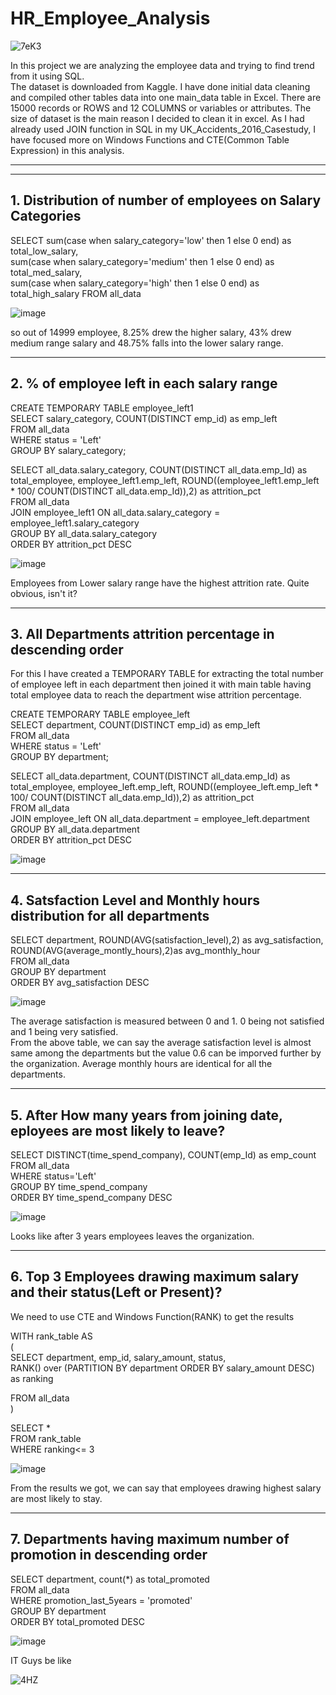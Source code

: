 # HR_Employee_Analysis

![7eK3](https://user-images.githubusercontent.com/116425101/202744716-f474360f-075e-492e-ac7a-85bd8dc553a3.gif)

In this project we are analyzing the employee data and trying to find trend from it using SQL.  
The dataset is downloaded from Kaggle. I have done initial data cleaning and compiled other tables data into one main_data table in Excel.
There are 15000 records or ROWS and 12 COLUMNS or variables or attributes. The size of dataset is the main reason I decided to clean it in excel.
As I had already used JOIN function in SQL in my UK_Accidents_2016_Casestudy, I have focused more on Windows Functions and CTE(Common Table Expression) in this analysis.

---
---

## 1. Distribution of number of employees on Salary Categories

SELECT sum(case when salary_category='low' then 1 else 0  end) as total_low_salary,  
sum(case when salary_category='medium' then 1 else 0 end) as total_med_salary,  
sum(case when salary_category='high' then 1 else 0 end) as total_high_salary
FROM all_data  
  
![image](https://user-images.githubusercontent.com/116425101/202634988-a86fa1cf-5f7d-4243-b309-b998e0c6491b.png)
  
so out of 14999 employee, 8.25% drew the higher salary, 43% drew medium range salary and 48.75% falls into the lower salary range.  

---

## 2. % of employee left in each salary range  
  
CREATE TEMPORARY TABLE employee_left1  
SELECT salary_category, COUNT(DISTINCT emp_id) as emp_left  
FROM all_data  
WHERE status = 'Left'  
GROUP BY salary_category;  
  
SELECT all_data.salary_category, COUNT(DISTINCT all_data.emp_Id) as total_employee, employee_left1.emp_left, ROUND((employee_left1.emp_left * 100/ COUNT(DISTINCT all_data.emp_Id)),2) as attrition_pct  
FROM all_data  
JOIN employee_left1 ON all_data.salary_category = employee_left1.salary_category  
GROUP BY all_data.salary_category  
ORDER BY attrition_pct DESC  

![image](https://user-images.githubusercontent.com/116425101/202738839-57c3f47f-7b93-4612-ba1d-c2502a1bdee9.png)
  
  
Employees from Lower salary range have the highest attrition rate. Quite obvious, isn't it?



---

## 3. All Departments attrition percentage in descending order  
For this I have created a TEMPORARY TABLE for extracting the total number of employee left in each department then joined it with main table having total employee data to reach the department wise attrition percentage.  

CREATE TEMPORARY TABLE employee_left  
SELECT	department, COUNT(DISTINCT emp_id) as emp_left  
FROM all_data  
WHERE status = 'Left'  
GROUP BY department;


SELECT all_data.department, COUNT(DISTINCT all_data.emp_Id) as total_employee,	employee_left.emp_left, ROUND((employee_left.emp_left * 100/ COUNT(DISTINCT all_data.emp_Id)),2) as attrition_pct  
FROM all_data  
JOIN employee_left ON all_data.department = employee_left.department  
GROUP BY all_data.department  
ORDER BY attrition_pct DESC  
  
![image](https://user-images.githubusercontent.com/116425101/202711807-ff2b69d9-b26d-456d-b6f7-0068bf4268bf.png)

---

## 4. Satsfaction Level and Monthly hours distribution for all departments  
  
SELECT department, ROUND(AVG(satisfaction_level),2) as avg_satisfaction, ROUND(AVG(average_montly_hours),2)as avg_monthly_hour  
FROM all_data  
GROUP BY department  
ORDER BY avg_satisfaction DESC  

![image](https://user-images.githubusercontent.com/116425101/202724740-6f3c3fa5-e63d-47e5-aa8e-fda0fd0199dc.png)
  
  
The average satisfaction is measured between 0 and 1. 0 being not satisfied and 1 being very satisfied.  
From the above table, we can say the average satisfaction level is almost same among the departments but the value 0.6 can be imporved further by the organization.
Average monthly hours are identical for all the departments.  

---

## 5. After How many years from joining date, eployees are most likely to leave?  
  
SELECT DISTINCT(time_spend_company), COUNT(emp_Id) as emp_count  
FROM all_data  
WHERE status='Left'  
GROUP BY time_spend_company  
ORDER BY time_spend_company DESC  
  
![image](https://user-images.githubusercontent.com/116425101/202736130-9d212981-3e8b-49a8-bc16-bbbee33ab491.png)
  
  Looks like after 3 years employees leaves the organization.  

---  
  
## 6. Top 3 Employees drawing maximum salary and their status(Left or Present)?  
  
We need to use CTE and Windows Function(RANK) to get the results  
  
WITH rank_table AS  
(  
SELECT department, emp_id, salary_amount, status,  
RANK() over (PARTITION BY department ORDER BY salary_amount DESC) as ranking  
  
FROM all_data  
)

SELECT *  
FROM rank_table  
WHERE ranking<= 3  
  
![image](https://user-images.githubusercontent.com/116425101/202857696-7016d100-04b6-4e0c-ba5e-17ae7f016e8b.png)
  
From the results we got, we can say that employees drawing highest salary are most likely to stay.
  
---  

## 7. Departments having maximum number of promotion in descending order  
  
SELECT department, count(*) as total_promoted  
FROM all_data  
WHERE promotion_last_5years = 'promoted'  
GROUP BY department  
ORDER BY total_promoted DESC  

![image](https://user-images.githubusercontent.com/116425101/202859553-cc0806cb-bea0-4c72-84e9-528b832d5b41.png)
  
IT Guys be like  

![4HZ](https://user-images.githubusercontent.com/116425101/202860152-98132b9f-69c2-46f2-801c-383aad1c80c5.gif)
  
  




  


